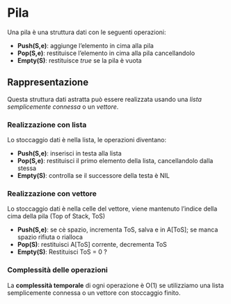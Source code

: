 # Pila

Una pila è una struttura dati con le seguenti operazioni: 
* **Push(S,e)**: aggiunge l’elemento in cima alla pila
* **Pop(S,e)**: restituisce l’elemento in cima alla pila cancellandolo 
* **Empty(S)**: restituisce *true* se la pila è vuota

## Rappresentazione

Questa struttura dati astratta può essere realizzata usando una *lista semplicemente connessa* o un *vettore*.

### Realizzazione con lista

Lo stoccaggio dati è nella lista, le operazioni diventano: 
* **Push(S,e)**: inserisci in testa alla lista
* **Pop(S,e)**: restituisci il primo elemento della lista, cancellandolo dalla stessa
* **Empty(S)**: controlla se il successore della testa è NIL

### Realizzazione con vettore

Lo stoccaggio dati è nella celle del vettore, viene mantenuto l’indice della cima della pila (Top of Stack, ToS)

* **Push(S,e)**: se cè spazio, incrementa ToS, salva e in A[ToS]; se manca spazio rifiuta o rialloca
* **Pop(S)**: restituisci A[ToS] corrente, decrementa ToS
* **Empty(S)**: Restituisci ToS = 0 ?

### Complessità delle operazioni

La **complessità temporale** di ogni operazione è O(1) se utilizziamo una lista semplicemente connessa o un vettore con stoccaggio finito.
